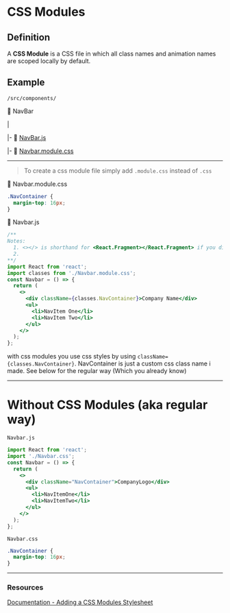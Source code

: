 # CSS Modules

## Definition

A **CSS Module** is a CSS file in which all class names and animation names are scoped locally by default.

## Example

`/src/components/`

:open_file_folder: NavBar

|

|- :page_with_curl: [NavBar.js](./examples/src/components/Navbar/Navbar.js)

|- :page_with_curl: [Navbar.module.css](./examples/src/components/Navbar/Navbar.module.css)

---

> To create a css module file simply add `.module.css` instead of `.css`

:page_with_curl: Navbar.module.css

```css
.NavContainer {
  margin-top: 16px;
}
```

:page_with_curl: Navbar.js

```jsx
/**
Notes:
  1. <></> is shorthand for <React.Fragment></React.Fragment> if you didn't know that already
  2.
**/
import React from 'react';
import classes from './Navbar.module.css';
const Navbar = () => {
  return (
    <>
      <div className={classes.NavContainer}>Company Name</div>
      <ul>
        <li>NavItem One</li>
        <li>NavItem Two</li>
      </ul>
    </>
  );
};
```

with css modules you use css styles by using `className={classes.NavContainer}`. NavContainer is just a custom css class name i made. See below for the regular way (Which you already know)

---

# Without CSS Modules (aka regular way)

`Navbar.js`

```jsx
import React from 'react';
import './Navbar.css';
const Navbar = () => {
  return (
    <>
      <div className="NavContainer">CompanyLogo</div>
      <ul>
        <li>NavItemOne</li>
        <li>NavItemTwo</li>
      </ul>
    </>
  );
};
```

`Navbar.css`

```css
.NavContainer {
  margin-top: 16px;
}
```

---

### Resources

[Documentation - Adding a CSS Modules Stylesheet](https://facebook.github.io/create-react-app/docs/adding-a-css-modules-stylesheet)
